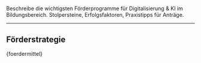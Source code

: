 <!-- foerdermittel.md -->
# 
Beschreibe die wichtigsten Förderprogramme für Digitalisierung & KI im Bildungsbereich. Stolpersteine, Erfolgsfaktoren, Praxistipps für Anträge.

---

## Förderstrategie

{foerdermittel}